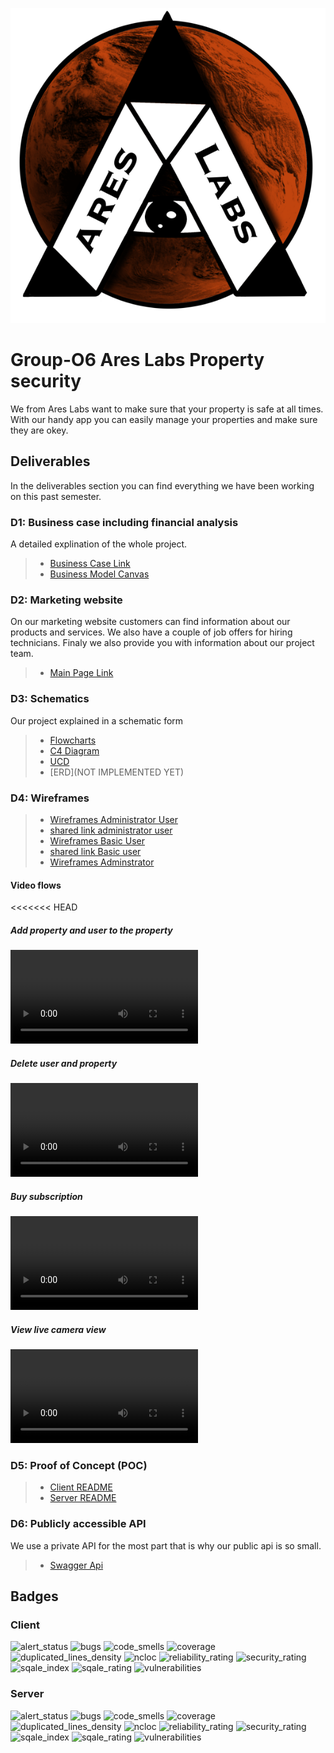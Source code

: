 ![Ares Labs icon](./AreasLogo.png)

# Group-O6 Ares Labs Property security

We from Ares Labs want to make sure that your property is safe at all times. With our handy app you can easily manage
your properties and make sure they are okey.

## Deliverables

In the deliverables section you can find everything we have been working on this past semester.

### D1: Business case including financial analysis

A detailed explination of the whole project.
> * [Business Case Link](https://docs.google.com/document/d/1ObQ3rBI7G-NltQehbjTW6Hwc3osGvSEEYOYz42bJ8wg/edit?usp=sharing)
> * [Business Model Canvas](https://miro.com/app/board/uXjVPUVqlls=/?share_link_id=908908917304)

### D2: Marketing website

On our marketing website customers can find information about our products and services. We also have a couple of job
offers for hiring technicians. Finaly we also provide you with information about our project team.
> * [Main Page Link](https://ares.koenk.be/)

### D3: Schematics

Our project explained in a schematic form
> * [Flowcharts](https://lucid.app/lucidchart/a944ed3e-953d-47b2-9475-5d7bc607d37a/edit?viewport_loc=59%2C-642%2C2534%2C1156%2C0_0&invitationId=inv_fd31d9c3-8e78-4bd5-b994-9a9a4866868e)
> * [C4 Diagram](https://lucid.app/lucidchart/f02ad697-dfa5-4c73-a50e-3fec091c6f3a/edit?viewport_loc=-301%2C-256%2C2516%2C1148%2C0_0&invitationId=inv_f0108222-dc29-48bf-9160-9261738712ba)
> * [UCD](https://lucid.app/lucidchart/3fa5e56c-3769-4f19-bb95-b411c15bd9a0/edit?viewport_loc=-618%2C627%2C2957%2C1349%2C0_0&invitationId=inv_1e642771-1511-4dbc-9c67-aa65a08b8316)
> * [ERD](NOT IMPLEMENTED YET)

### D4: Wireframes

> * [Wireframes Administrator User](https://app.moqups.com/Kuc2fZQRVcKK5xP5TpTNb9zflt79wlyj/view/page/aeca3c263)
> * [shared link administrator user](https://app.moqups.com/Kuc2fZQRVcKK5xP5TpTNb9zflt79wlyj/view/page/aeca3c263)
> * [Wireframes Basic User](https://app.moqups.com/jAVXvEnBpjb1M8tUcq6Toozh1w6VihV0/view/page/ad64222d5)
> * [shared link Basic user](https://app.moqups.com/jAVXvEnBpjb1M8tUcq6Toozh1w6VihV0/view/page/ad64222d5)
> * [Wireframes Adminstrator](https://app.moqups.com/9jsg9C5akCLrhODJ8aVPPvIY8un9fuPO/view/page/ad64222d5?ui=0&fit_width=1)

#### Video flows
<<<<<<< HEAD
##### Add property and user to the property
<video src="user-flow-screen-recordings/add_user_and_property.mkv" controls="controls" style="max-width: 730px;">
</video>

##### Delete user and property

<video src="user-flow-screen-recordings/delete_user_and_property.mkv" controls="controls" style="max-width: 730px;">
</video>

##### Buy subscription

<video src="user-flow-screen-recordings/buy_subscription.mkv" controls="controls" style="max-width: 730px;">
</video>

##### View live camera view

<video src="user-flow-screen-recordings/viewing_live_cameras.mkv" controls="controls" style="max-width: 730px;">
</video>

### D5: Proof of Concept (POC)

> * [Client README](https://git.ti.howest.be/TI/2022-2023/s3/analysis-and-development-project/projects/group-06/client/-/blob/main/README.md)
>* [Server README](https://git.ti.howest.be/TI/2022-2023/s3/analysis-and-development-project/projects/group-06/server/-/blob/main/readme.md)

### D6: Publicly accessible API

We use a private API for the most part that is why our public api is so small.
> * [Swagger Api](https://project-ii.ti.howest.be/monitor/swagger-ui/?url=https://project-ii.ti.howest.be/monitor/apis/group-06)

## Badges

### Client

![alert_status](https://sonar.ti.howest.be/badges/project_badges/measure?project=2022.project-ii%3Amars-client-06&metric=alert_status)
![bugs](https://sonar.ti.howest.be/badges/project_badges/measure?project=2022.project-ii%3Amars-client-06&metric=bugs)
![code_smells](https://sonar.ti.howest.be/badges/project_badges/measure?project=2022.project-ii%3Amars-client-06&metric=code_smells)
![coverage](https://sonar.ti.howest.be/badges/project_badges/measure?project=2022.project-ii%3Amars-client-06&metric=coverage)
![duplicated_lines_density](https://sonar.ti.howest.be/badges/project_badges/measure?project=2022.project-ii%3Amars-client-06&metric=duplicated_lines_density)
![ncloc](https://sonar.ti.howest.be/badges/project_badges/measure?project=2022.project-ii%3Amars-client-06&metric=ncloc)
![reliability_rating](https://sonar.ti.howest.be/badges/project_badges/measure?project=2022.project-ii%3Amars-client-06&metric=reliability_rating)
![security_rating](https://sonar.ti.howest.be/badges/project_badges/measure?project=2022.project-ii%3Amars-client-06&metric=security_rating)
![sqale_index](https://sonar.ti.howest.be/badges/project_badges/measure?project=2022.project-ii%3Amars-client-06&metric=sqale_index)
![sqale_rating](https://sonar.ti.howest.be/badges/project_badges/measure?project=2022.project-ii%3Amars-client-06&metric=sqale_rating)
![vulnerabilities](https://sonar.ti.howest.be/badges/project_badges/measure?project=2022.project-ii%3Amars-client-06&metric=vulnerabilities)

### Server

![alert_status](https://sonar.ti.howest.be/badges/project_badges/measure?project=2022.project-ii%3Amars-server-06&metric=alert_status)
![bugs](https://sonar.ti.howest.be/badges/project_badges/measure?project=2022.project-ii%3Amars-server-06&metric=bugs)
![code_smells](https://sonar.ti.howest.be/badges/project_badges/measure?project=2022.project-ii%3Amars-server-06&metric=code_smells)
![coverage](https://sonar.ti.howest.be/badges/project_badges/measure?project=2022.project-ii%3Amars-server-06&metric=coverage)
![duplicated_lines_density](https://sonar.ti.howest.be/badges/project_badges/measure?project=2022.project-ii%3Amars-server-06&metric=duplicated_lines_density)
![ncloc](https://sonar.ti.howest.be/badges/project_badges/measure?project=2022.project-ii%3Amars-server-06&metric=ncloc)
![reliability_rating](https://sonar.ti.howest.be/badges/project_badges/measure?project=2022.project-ii%3Amars-server-06&metric=reliability_rating)
![security_rating](https://sonar.ti.howest.be/badges/project_badges/measure?project=2022.project-ii%3Amars-server-06&metric=security_rating)
![sqale_index](https://sonar.ti.howest.be/badges/project_badges/measure?project=2022.project-ii%3Amars-server-06&metric=sqale_index)
![sqale_rating](https://sonar.ti.howest.be/badges/project_badges/measure?project=2022.project-ii%3Amars-server-06&metric=sqale_rating)
![vulnerabilities](https://sonar.ti.howest.be/badges/project_badges/measure?project=2022.project-ii%3Amars-server-06&metric=vulnerabilities)





